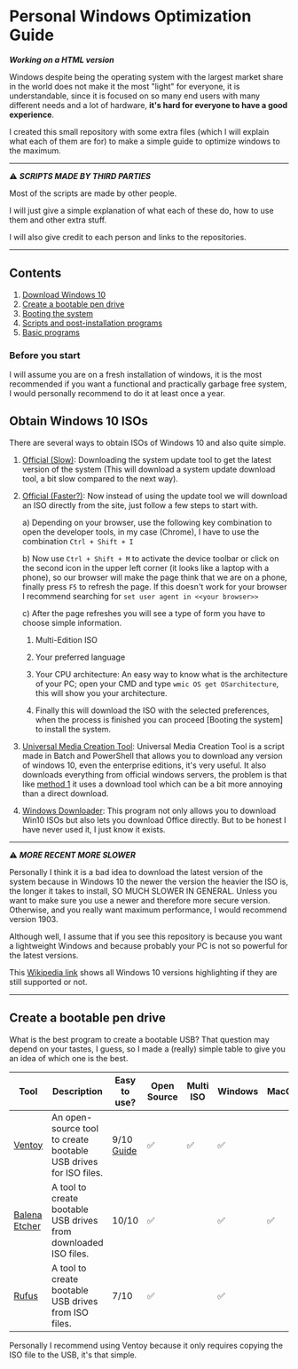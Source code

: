 # Personal Windows Optimization Guide 

***Working on a HTML version***

Windows despite being the operating system with the largest market share in the world does not make it the most "light" for everyone, it is understandable, since it is focused on so many end users with many different needs and a lot of hardware, **it's hard for everyone to have a good experience**.

I created this small repository with some extra files (which I will explain what each of them are for) to make a simple guide to optimize windows to the maximum.

---

⚠ ***SCRIPTS MADE BY THIRD PARTIES***

Most of the scripts are made by other people.

I will just give a simple explanation of what each of these do, how to use them and other extra stuff.

I will also give credit to each person and links to the repositories.

---

## Contents

1) [Download Windows 10](#getWin10)
2) [Create a bootable pen drive](#bootUSB)
3) [Booting the system](#bootWin)
4) [Scripts and post-installation programs](#postInstall)
3) [Basic programs](#basicPrograms)

### Before you start

I will assume you are on a fresh installation of windows, it is the most recommended if you want a functional and practically garbage free system, I would personally recommend to do it at least once a year.

<h2 id="getWin10">Obtain Windows 10 ISOs</h2>

There are several ways to obtain ISOs of Windows 10 and also quite simple.

1) [Official (Slow)](https://www.microsoft.com/en-us/software-download/windows10): Downloading the system update tool to get the latest version of the system (This will download a system update download tool, a bit slow compared to the next way).

2) [Official (Faster?)](https://www.microsoft.com/en-us/software-download/windows10): Now instead of using the update tool we will download an ISO directly from the site, just follow a few steps to start with.

    a) Depending on your browser, use the following key combination to open the developer tools, in my case (Chrome), I have to use the combination `Ctrl + Shift + I`
    
    b) Now use `Ctrl + Shift + M` to activate the device toolbar or click on the second icon in the upper left corner (it looks like a laptop with a phone), so our browser will make the page think that we are on a phone, finally press `F5` to refresh the page. If this doesn't work for your browser I recommend searching for `set user agent in <<your browser>>`
    
    c) After the page refreshes you will see a type of form you have to choose simple information.
    
    1) Multi-Edition ISO
    
    2) Your preferred language
    
    3) Your CPU architecture: An easy way to know what is the architecture of your PC; open your CMD and type `wmic OS get OSarchitecture`, this will show you your architecture.
    
    4) Finally this will download the ISO with the selected preferences, when the process is finished you can proceed [Booting the system] to install the system.

3) [Universal Media Creation Tool](https://github.com/AveYo/MediaCreationTool.bat): Universal Media Creation Tool is a script made in Batch and PowerShell that allows you to download any version of windows 10, even the enterprise editions, it's very useful. It also downloads everything from official windows servers, the problem is that like [method 1](#getWin10M1) it uses a download tool which can be a bit more annoying than a direct download.

4) [Windows Downloader](https://www.heidoc.net/joomla/technology-science/microsoft/67-microsoft-windows-and-office-iso-download-tool): This program not only allows you to download Win10 ISOs but also lets you download Office directly. But to be honest I have never used it, I just know it exists.

---
⚠ ***MORE RECENT MORE SLOWER***

Personally I think it is a bad idea to download the latest version of the system because in Windows 10 the newer the version the heavier the ISO is, the longer it takes to install, SO MUCH SLOWER IN GENERAL. Unless you want to make sure you use a newer and therefore more secure version. Otherwise, and you really want maximum performance, I would recommend version 1903.

Although well, I assume that if you see this repository is because you want a lightweight Windows and because probably your PC is not so powerful for the latest versions.

This [Wikipedia link](https://en.wikipedia.org/wiki/Windows_10_version_history) shows all Windows 10 versions highlighting if they are still supported or not.

---

<h2 id="bootUSB">Create a bootable pen drive</h2>

What is the best program to create a bootable USB? That question may depend on your tastes, I guess, so I made a (really) simple table to give you an idea of which one is the best.

| Tool                                           | Description                                                      | Easy to use?                                           | Open Source | Multi ISO | Windows | MacOS | Linux |
|------------------------------------------------|------------------------------------------------------------------|--------------------------------------------------------|-------------|-----------|---------|-------|-------|
| [Ventoy](https://www.ventoy.net/en/index.html) | An open-source tool to create bootable USB drives for ISO files. | 9/10 [Guide](https://www.ventoy.net/en/doc_start.html) | ✅           | ✅         | ✅       |       | ✅     |
| [Balena Etcher](https://etcher.balena.io/)     | A tool to create bootable USB drives from downloaded ISO files.  | 10/10                                                  | ✅           |           | ✅       | ✅     | ✅     |
| [Rufus](https://rufus.ie/en/)                  | A tool to create bootable USB drives from ISO files.             | 7/10                                                   | ✅           |           | ✅       |       |       |

Personally I recommend using Ventoy because it only requires copying the ISO file to the USB, it's that simple.
